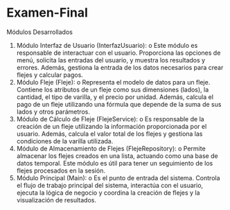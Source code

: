 # Examen-Final

Módulos Desarrollados
1.	Módulo Interfaz de Usuario (InterfazUsuario):
o	Este módulo es responsable de interactuar con el usuario. Proporciona las opciones de menú, solicita las entradas del usuario, y muestra los resultados y errores. Además, gestiona la entrada de los datos necesarios para crear flejes y calcular pagos.
2.	Módulo Fleje (Fleje):
o	Representa el modelo de datos para un fleje. Contiene los atributos de un fleje como sus dimensiones (lados), la cantidad, el tipo de varilla, y el precio por unidad. Además, calcula el pago de un fleje utilizando una fórmula que depende de la suma de sus lados y otros parámetros.
3.	Módulo de Cálculo de Fleje (FlejeService):
o	Es responsable de la creación de un fleje utilizando la información proporcionada por el usuario. Además, calcula el valor total de los flejes y gestiona las condiciones de la varilla utilizada.
4.	Módulo de Almacenamiento de Flejes (FlejeRepository):
o	Permite almacenar los flejes creados en una lista, actuando como una base de datos temporal. Este módulo es útil para tener un seguimiento de los flejes procesados en la sesión.
5.	Módulo Principal (Main):
o	Es el punto de entrada del sistema. Controla el flujo de trabajo principal del sistema, interactúa con el usuario, ejecuta la lógica de negocio y coordina la creación de flejes y la visualización de resultados.

